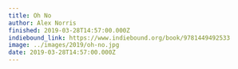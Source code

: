 ```yaml
---
title: Oh No
author: Alex Norris
finished: 2019-03-28T14:57:00.000Z
indiebound_link: https://www.indiebound.org/book/9781449492533
image: ../images/2019/oh-no.jpg
date: 2019-03-28T14:57:00.000Z
---
```

